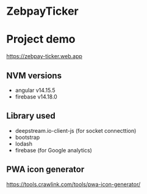 # ZebpayTicker

# Project demo
https://zebpay-ticker.web.app
## NVM versions
- angular v14.15.5
- firebase v14.18.0

## Library used
- deepstream.io-client-js (for socket connecttion)
- bootstrap
- lodash
- firebase (for Google analytics)

## PWA icon generator
https://tools.crawlink.com/tools/pwa-icon-generator/
